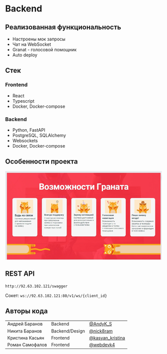 # Backend

## Реализованная функциональность

* Настроены мок запросы
* Чат на WebSocket
* Granat - голосовой помощник
* Auto deploy

## Стек
### Frontend
* React
* Typescript
* Docker, Docker-compose

### Backend
* Python, FastAPI
* PostgreSQL, SQLAlchemy
* Websockets
* Docker, Docker-compose


## Особенности проекта
![](photo.jpg)

## REST API
`http://92.63.102.121/swagger`

Cокет:
`ws://92.63.102.121:80/v1/ws/{client_id}`

## Авторы кода

|          |      |   |
|--------------|-----------|------------|
| Андрей Баранов | Backend     | [@AndyK_S](https://t.me/AndyK_S)      |
| Никита Баранов      | Backend/Design  | [@nick8ram](https://vk.com/nick8ram)       |
| Кристина Касьян     | Frontend  | [@kasyan_kristina](https://vk.com/kasyan_kristina)       |
| Роман Самофалов     | Frontend  | [@webdevk4](https://vk.com/webdevk4)       |
